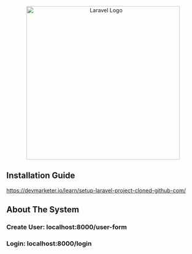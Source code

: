 <p align="center"><a href="https://laravel.com" target="_blank"><img src="https://raw.githubusercontent.com/laravel/art/master/logo-lockup/5%20SVG/2%20CMYK/1%20Full%20Color/laravel-logolockup-cmyk-red.svg" width="400" alt="Laravel Logo"></a></p>

## Installation Guide
https://devmarketer.io/learn/setup-laravel-project-cloned-github-com/

## About The System
### Create User: localhost:8000/user-form
### Login: localhost:8000/login

